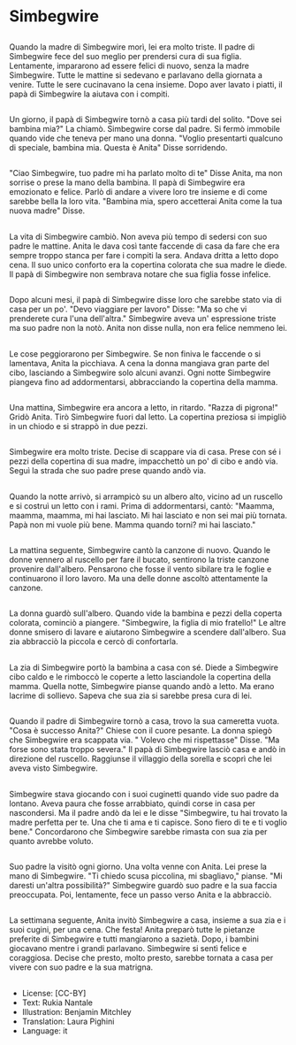 # Simbegwire

##
Quando la madre di Simbegwire morì, lei era molto triste. Il padre di Simbegwire fece del suo meglio per prendersi cura di sua figlia. Lentamente, impararono ad essere felici di nuovo, senza la madre Simbegwire. Tutte le mattine si sedevano e parlavano della giornata a venire. Tutte le sere cucinavano la cena insieme. Dopo aver lavato i piatti, il papà di Simbegwire la aiutava con i compiti.

##
Un giorno, il papà di Simbegwire tornò a casa più tardi del solito. "Dove sei bambina mia?" La chiamò. Simbegwire corse dal padre. Si fermò immobile quando vide che teneva per mano una donna. "Voglio presentarti qualcuno di speciale, bambina mia. Questa è Anita" Disse sorridendo.

##
"Ciao Simbegwire, tuo padre mi ha parlato molto di te" Disse Anita, ma non sorrise o prese la mano della bambina. Il papà di Simbegwire era emozionato e felice. Parlò di andare a vivere loro tre insieme e di come sarebbe bella la loro vita. "Bambina mia, spero accetterai Anita come la tua nuova madre" Disse.

##
La vita di Simbegwire cambiò. Non aveva più tempo di sedersi con suo padre le mattine. Anita le dava così tante faccende di casa da fare che era sempre troppo stanca per fare i compiti la sera. Andava dritta a letto dopo cena. Il suo unico conforto era la copertina colorata che sua madre le diede. Il papà di Simbegwire non sembrava notare che sua figlia fosse infelice.

##
Dopo alcuni mesi, il papà di Simbegwire disse loro che sarebbe stato via di casa per un po'. "Devo viaggiare per lavoro" Disse: "Ma so che vi prenderete cura l'una dell'altra." Simbegwire aveva un' espressione triste ma suo padre non la notò. Anita non disse nulla, non era felice nemmeno lei.

##
Le cose peggiorarono per Simbegwire. Se non finiva le faccende o si lamentava, Anita la picchiava. A cena la donna mangiava gran parte del cibo, lasciando a Simbegwire solo alcuni avanzi. Ogni notte Simbegwire piangeva fino ad addormentarsi, abbracciando la copertina della mamma.

##
Una mattina, Simbegwire era ancora a letto, in ritardo. "Razza di pigrona!" Gridò Anita. Tirò Simbegwire fuori dal letto. La copertina preziosa si impigliò in un chiodo e si strappò in due pezzi.

##
Simbegwire era molto triste. Decise di scappare via di casa. Prese con sé i pezzi della copertina di sua madre, impacchettò un po' di cibo e andò via. Seguì la strada che suo padre prese quando andò via.

##
Quando la notte arrivò, si arrampicò su un albero alto, vicino ad un ruscello e si costruì un letto con i rami. Prima di addormentarsi, cantò: "Maamma, maamma, maamma, mi hai lasciato. Mi hai lasciato e non sei mai più tornata. Papà non mi vuole più bene. Mamma quando torni? mi hai lasciato."

##
La mattina seguente, Simbegwire cantò la canzone di nuovo. Quando le donne vennero al ruscello per fare il bucato, sentirono la triste canzone provenire dall'albero. Pensarono che fosse il vento sibilare tra le foglie e continuarono il loro lavoro. Ma una delle donne ascoltò attentamente la canzone.

##
La donna guardò sull'albero. Quando vide la bambina e pezzi della coperta colorata, cominciò a piangere. "Simbegwire, la figlia di mio fratello!" Le altre donne smisero di lavare e aiutarono Simbegwire a scendere dall'albero. Sua zia abbracciò la piccola e cercò di confortarla.

##
La zia di Simbegwire portò la bambina a casa con sé. Diede a Simbegwire cibo caldo e le rimboccò le coperte a letto lasciandole la copertina della mamma. Quella notte, Simbegwire pianse quando andò a letto. Ma erano lacrime di sollievo. Sapeva che sua zia si sarebbe presa cura di lei.

##
Quando il padre di Simbegwire tornò a casa, trovo la sua cameretta vuota. "Cosa è successo Anita?" Chiese con il cuore pesante. La donna spiegò che Simbegwire era scappata via. " Volevo che mi rispettasse" Disse. "Ma forse sono stata troppo severa." Il papà di Simbegwire lasciò casa e andò in direzione del ruscello. Raggiunse il villaggio della sorella e scoprì che lei aveva visto Simbegwire.

##
Simbegwire stava giocando con i suoi cuginetti quando vide suo padre da lontano. Aveva paura che fosse arrabbiato, quindi corse in casa per nascondersi. Ma il padre andò da lei e le disse "Simbegwire, tu hai trovato la madre perfetta per te. Una che ti ama e ti capisce. Sono fiero di te e ti voglio bene." Concordarono che Simbegwire sarebbe rimasta con sua zia per quanto avrebbe voluto.

##
Suo padre la visitò ogni giorno. Una volta venne con Anita. Lei prese la mano di Simbegwire. "Ti chiedo scusa piccolina, mi sbagliavo," pianse. "Mi daresti un'altra possibilità?" Simbegwire guardò suo padre e la sua faccia preoccupata. Poi, lentamente, fece un passo verso Anita e la abbracciò.

##
La settimana seguente, Anita invitò Simbegwire a casa, insieme a sua zia e i suoi cugini, per una cena. Che festa! Anita preparò tutte le pietanze preferite di Simbegwire e tutti mangiarono a sazietà. Dopo, i bambini giocavano mentre i grandi parlavano. Simbegwire si sentì felice e coraggiosa. Decise che presto, molto presto, sarebbe tornata a casa per vivere con suo padre e la sua matrigna.

##
* License: [CC-BY]
* Text: Rukia Nantale
* Illustration: Benjamin Mitchley
* Translation: Laura Pighini
* Language: it
